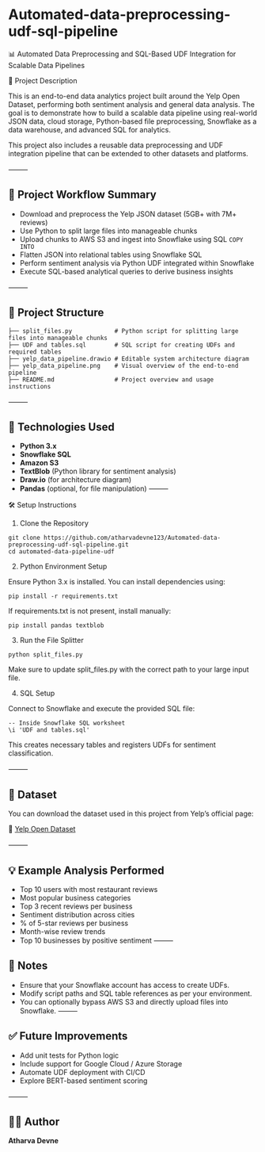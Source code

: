 # Automated-data-preprocessing-udf-sql-pipeline

📊 Automated Data Preprocessing and SQL-Based UDF Integration for Scalable Data Pipelines

📘 Project Description

This is an end-to-end data analytics project built around the Yelp Open Dataset, performing both sentiment analysis and general data analysis. The goal is to demonstrate how to build a scalable data pipeline using real-world JSON data, cloud storage, Python-based file preprocessing, Snowflake as a data warehouse, and advanced SQL for analytics.

This project also includes a reusable data preprocessing and UDF integration pipeline that can be extended to other datasets and platforms.

⸻

## 🔄 Project Workflow Summary

- Download and preprocess the Yelp JSON dataset (5GB+ with 7M+ reviews)
- Use Python to split large files into manageable chunks
- Upload chunks to AWS S3 and ingest into Snowflake using SQL `COPY INTO`
- Flatten JSON into relational tables using Snowflake SQL
- Perform sentiment analysis via Python UDF integrated within Snowflake
- Execute SQL-based analytical queries to derive business insights

⸻

## 📂 Project Structure


````plaintext
├── split_files.py            # Python script for splitting large files into manageable chunks
├── UDF and tables.sql        # SQL script for creating UDFs and required tables
├── yelp_data_pipeline.drawio # Editable system architecture diagram
├── yelp_data_pipeline.png    # Visual overview of the end-to-end pipeline
├── README.md                 # Project overview and usage instructions
````

⸻

## 🧰 Technologies Used

- **Python 3.x**
- **Snowflake SQL**
- **Amazon S3**
- **TextBlob** (Python library for sentiment analysis)
- **Draw.io** (for architecture diagram)
- **Pandas** (optional, for file manipulation)
⸻

🛠️ Setup Instructions

1. Clone the Repository
```
git clone https://github.com/atharvadevne123/Automated-data-preprocessing-udf-sql-pipeline.git
cd automated-data-pipeline-udf
```
2. Python Environment Setup

Ensure Python 3.x is installed. You can install dependencies using:
```
pip install -r requirements.txt
```
If requirements.txt is not present, install manually:
```
pip install pandas textblob
```
3. Run the File Splitter
```
python split_files.py
```
Make sure to update split_files.py with the correct path to your large input file.

4. SQL Setup

Connect to Snowflake and execute the provided SQL file:
```
-- Inside Snowflake SQL worksheet
\i 'UDF and tables.sql'
```
This creates necessary tables and registers UDFs for sentiment classification.

⸻

## 🧾 Dataset

You can download the dataset used in this project from Yelp’s official page:

🔗 [Yelp Open Dataset](https://business.yelp.com/data/resources/open-dataset/)

⸻

## 💡 Example Analysis Performed

- Top 10 users with most restaurant reviews
- Most popular business categories
- Top 3 recent reviews per business
- Sentiment distribution across cities
- % of 5-star reviews per business
- Month-wise review trends
- Top 10 businesses by positive sentiment
⸻

## 📌 Notes

- Ensure that your Snowflake account has access to create UDFs.
- Modify script paths and SQL table references as per your environment.
- You can optionally bypass AWS S3 and directly upload files into Snowflake.
⸻

## ✅ Future Improvements

- Add unit tests for Python logic
- Include support for Google Cloud / Azure Storage
- Automate UDF deployment with CI/CD
- Explore BERT-based sentiment scoring

⸻

## 👨‍💻 Author

**Atharva Devne**  

